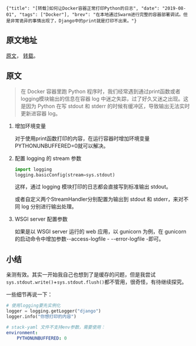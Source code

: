 ```lw-blog-meta
{"title": "[转载]如何让Docker容器正常打印Python的日志", "date": "2019-08-01", "tags": ["Docker"], "brev": "在本地通过Swarm进行完整的容器部署调试。但是非常诡异的事情出现了，Django中的print就是打印不出来。"}
```

## 原文地址

[原文](https://farer.org/2017/10/09/python-log-in-docker-container/)，
[转载](https://www.jianshu.com/p/61ea6bd09daa)。

## 原文

> 在 Docker 容器里跑 Python 程序时，我们经常遇到通过print函数或者logging模块输出的信息在容器 log 中迷之失踪，过了好久又迷之出现。这是因为 Python 在写 stdout 和 stderr 的时候有缓冲区，导致输出无法实时更新进容器 log。

1. 增加环境变量

    对于使用print函数打印的内容，在运行容器时增加环境变量PYTHONUNBUFFERED=0就可以解决。

2. 配置 logging 的 stream 参数

    ```python
    import logging
    logging.basicConfig(stream=sys.stdout)
    ```

    这样，通过 logging 模块打印的日志都会直接写到标准输出 stdout。

    或者自定义两个StreamHandler分别配置为输出到 stdout 和 stderr，来对不同 log 分别进行输出处理。

3. WSGI server 配置参数

    如果是以 WSGI server 运行的 web 应用，以 gunicorn 为例，在 gunicorn 的启动命令中增加参数--access-logfile - --error-logfile -即可。

## 小结

亲测有效。其实一开始我自己也想到了是缓存的问题，但是我尝试`sys.stdout.write()`+`sys.stdout.flush()`都不管用，很奇怪，有待继续探究。

一些细节再说一下：

```python
# 使用logging要先实例化
logger = logging.getLogger("django")
logger.info("你想打印的内容")
```

```yaml
# stack-yaml 文件不支持env参数，需要使用：
environment:
    PYTHONUNBUFFERED: 0
```